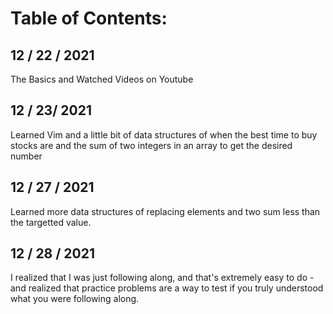 <!-- # python
john learns python for his job interview that is within 5 days :) -->

# Table of Contents:
## 12 / 22 / 2021
The Basics and Watched Videos on Youtube

## 12 / 23/ 2021
Learned Vim and a little bit of data structures of when the best time to buy stocks are and the sum of two integers in an array to get the desired number
## 12 / 27 / 2021
Learned more data structures of replacing elements and two sum less than the targetted value.
## 12 / 28 / 2021
I realized that I was just following along, and that's extremely easy to do - and realized that practice problems are a way to test if you truly understood what you were following along.
